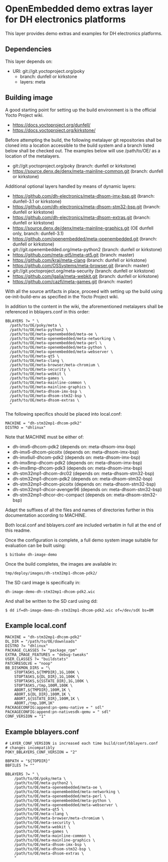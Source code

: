 OpenEmbedded demo extras layer for DH electronics platforms
===========================================================

This layer provides demo extras and examples for
DH electronics platforms.

Dependencies
------------

This layer depends on:

* URI: git://git.yoctoproject.org/poky
  - branch: dunfell or kirkstone
  - layers: meta

Building image
--------------

A good starting point for setting up the build environment is is the official
Yocto Project wiki.

* https://docs.yoctoproject.org/dunfell/
* https://docs.yoctoproject.org/kirkstone/

Before attempting the build, the following metalayer git repositories shall
be cloned into a location accessible to the build system and a branch listed
below shall be checked out. The examples below will use /path/to/OE/ as a
location of the metalayers.

* git://git.yoctoproject.org/poky					(branch: dunfell or kirkstone)
* https://source.denx.de/denx/meta-mainline-common.git			(branch: dunfell or kirkstone)

Additional optional layers handled by means of dynamic layers:
* https://github.com/dh-electronics/meta-dhsom-imx-bsp.git		(branch: dunfell-3.1 or kirkstone)
* https://github.com/dh-electronics/meta-dhsom-stm32-bsp.git    	(branch: dunfell or kirkstone)
* https://github.com/dh-electronics/meta-dhsom-extras.git		(branch: dunfell or kirkstone)
* https://source.denx.de/denx/meta-mainline-graphics.git		(OE dunfell only, branch: dunfell-3.1)
* https://github.com/openembedded/meta-openembedded.git			(branch: dunfell or kirkstone)
* git://git.openembedded.org/meta-python2				(branch: dunfell or kirkstone)
* https://github.com/meta-qt5/meta-qt5.git				(branch: master)
* https://github.com/kraj/meta-clang					(branch: dunfell or kirkstone)
* https://github.com/OSSystems/meta-browser.git				(branch: master)
* git://git.yoctoproject.org/meta-security				(branch: dunfell or kirkstone)
* https://github.com/Igalia/meta-webkit.git				(branch: dunfell or kirkstone)
* https://github.com/cazfi/meta-games.git				(branch: master)

With all the source artifacts in place, proceed with setting up the build
using oe-init-build-env as specified in the Yocto Project wiki.

In addition to the content in the wiki, the aforementioned metalayers shall
be referenced in bblayers.conf in this order:

```
BBLAYERS ?= " \
  /path/to/OE/poky/meta \
  /path/to/OE/meta-python2 \
  /path/to/OE/meta-openembedded/meta-oe \
  /path/to/OE/meta-openembedded/meta-networking \
  /path/to/OE/meta-openembedded/meta-perl \
  /path/to/OE/meta-openembedded/meta-python \
  /path/to/OE/meta-openembedded/meta-webserver \
  /path/to/OE/meta-qt5 \
  /path/to/OE/meta-clang \
  /path/to/OE/meta-browser/meta-chromium \
  /path/to/OE/meta-security \
  /path/to/OE/meta-webkit \
  /path/to/OE/meta-games \
  /path/to/OE/meta-mainline-common \
  /path/to/OE/meta-mainline-graphics \
  /path/to/OE/meta-dhsom-imx-bsp \
  /path/to/OE/meta-dhsom-stm32-bsp \
  /path/to/OE/meta-dhsom-extras \
  "
```

The following specifics should be placed into local.conf:

```
MACHINE = "dh-stm32mp1-dhcom-pdk2"
DISTRO = "dhlinux"
```

Note that MACHINE must be either of:

* dh-imx6-dhcom-pdk2		(depends on: meta-dhsom-imx-bsp)
* dh-imx6-dhcom-picoitx		(depends on: meta-dhsom-imx-bsp)
* dh-imx6ull-dhcom-pdk2		(depends on: meta-dhsom-imx-bsp)
* dh-imx8mp-dhcom-pdk2		(depends on: meta-dhsom-imx-bsp)
* dh-imx8mp-dhcom-pdk3		(depends on: meta-dhsom-imx-bsp)
* dh-stm32mp1-dhcom-drc02	(depends on: meta-dhsom-stm32-bsp)
* dh-stm32mp1-dhcom-pdk2	(depends on: meta-dhsom-stm32-bsp)
* dh-stm32mp1-dhcom-picoitx	(depends on: meta-dhsom-stm32-bsp)
* dh-stm32mp1-dhcor-avenger96	(depends on: meta-dhsom-stm32-bsp)
* dh-stm32mp1-dhcor-drc-compact	(depends on: meta-dhsom-stm32-bsp)

Adapt the suffixes of all the files and names of directories further in
this documentation according to MACHINE.

Both local.conf and bblayers.conf are included verbatim in full at the end
of this readme.

Once the configuration is complete, a full demo system image suitable for
evaluation can be built using:

```
$ bitbake dh-image-demo
```

Once the build completes, the images are available in:

```
tmp/deploy/images/dh-stm32mp1-dhcom-pdk2/
```

The SD card image is specifically in:

```
dh-image-demo-dh-stm32mp1-dhcom-pdk2.wic
```

And shall be written to the SD card using dd:

```
$ dd if=dh-image-demo-dh-stm32mp1-dhcom-pdk2.wic of=/dev/sdX bs=8M
```

Example local.conf
------------------
```
MACHINE = "dh-stm32mp1-dhcom-pdk2"
DL_DIR = "/path/to/OE/downloads"
DISTRO ?= "dhlinux"
PACKAGE_CLASSES ?= "package_rpm"
EXTRA_IMAGE_FEATURES = "debug-tweaks"
USER_CLASSES ?= "buildstats"
PATCHRESOLVE = "noop"
BB_DISKMON_DIRS = "\
    STOPTASKS,${TMPDIR},1G,100K \
    STOPTASKS,${DL_DIR},1G,100K \
    STOPTASKS,${SSTATE_DIR},1G,100K \
    STOPTASKS,/tmp,100M,100K \
    ABORT,${TMPDIR},100M,1K \
    ABORT,${DL_DIR},100M,1K \
    ABORT,${SSTATE_DIR},100M,1K \
    ABORT,/tmp,10M,1K"
PACKAGECONFIG:append:pn-qemu-native = " sdl"
PACKAGECONFIG:append:pn-nativesdk-qemu = " sdl"
CONF_VERSION = "1"
```

Example bblayers.conf
---------------------
```
# LAYER_CONF_VERSION is increased each time build/conf/bblayers.conf
# changes incompatibly
POKY_BBLAYERS_CONF_VERSION = "2"

BBPATH = "${TOPDIR}"
BBFILES ?= ""

BBLAYERS ?= " \
	/path/to/OE/poky/meta \
	/path/to/OE/meta-python2 \
	/path/to/OE/meta-openembedded/meta-oe \
	/path/to/OE/meta-openembedded/meta-networking \
	/path/to/OE/meta-openembedded/meta-perl \
	/path/to/OE/meta-openembedded/meta-python \
	/path/to/OE/meta-openembedded/meta-webserver \
	/path/to/OE/meta-qt5 \
	/path/to/OE/meta-clang \
	/path/to/OE/meta-browser/meta-chromium \
	/path/to/OE/meta-security \
	/path/to/OE/meta-webkit \
	/path/to/OE/meta-games \
	/path/to/OE/meta-mainline-common \
	/path/to/OE/meta-mainline-graphics \
	/path/to/OE/meta-dhsom-imx-bsp \
	/path/to/OE/meta-dhsom-stm32-bsp \
	/path/to/OE/meta-dhsom-extras \
	"
```
